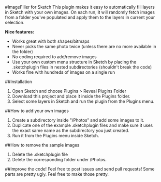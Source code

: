 #ImageFiller for Sketch
This plugin makes it easy to automatically fill layers in Sketch with your own images. On each run, it will randomly fetch images from a folder you've populated and apply them to the layers in current your selection.

**Nice features:**

* Works great with both shapes/bitmaps
* Never picks the same photo twice (unless there are no more available in the folder)
* No coding required to add/remove images
* Use your own custom menu structure in Sketch by placing the .sketchplugin files in nested subdirectories (shouldn't break the code)
* Works fine with hundreds of images on a single run

##Installation
1. Open Sketch and choose Plugins > Reveal Plugins Folder
2. Download this project and place it inside the Plugins folder.
3. Select some layers in Sketch and run the plugin from the Plugins menu.

##How to add your own images
1. Create a subdirectory inside "/Photos" and add some images to it.
2. Duplicate one of the example .sketchplugin files and make sure it uses the exact same name as the subdirectory you just created.
3. Run it from the Plugins menu inside Sketch.

##How to remove the sample images
1. Delete the .sketchplugin file
2. Delete the corresponding folder under /Photos.

##Improve the code!
Feel free to post issues and send pull requests! Some parts are pretty ugly. Feel free to make those pretty.